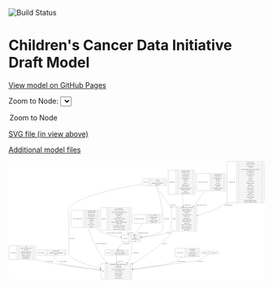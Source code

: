<link rel='stylesheet' href="assets/style.css">
<link rel='stylesheet' href="https://unpkg.com/leaflet@1.5.1/dist/leaflet.css" integrity="sha512-xwE/Az9zrjBIphAcBb3F6JVqxf46+CDLwfLMHloNu6KEQCAWi6HcDUbeOfBIptF7tcCzusKFjFw2yuvEpDL9wQ==" crossorigin="">
<script type="text/javascript" src="https://code.jquery.com/jquery-3.2.1.min.js"></script>
<script type="text/javascript"  src="https://unpkg.com/leaflet@1.5.1/dist/leaflet.js"></script>
<script type="text/javascript" src="assets/actions.js"></script>

![Build Status](https://github.com/CBIIT/ccdi-model/actions/workflows/model-test-and-deploy.yml/badge.svg)

# Children's Cancer Data Initiative Draft Model

[View model on GitHub Pages](https://cbiit.github.io/ccdi-model/)



Zoom to Node: <select id="node_select">
  <option value="">Zoom to Node</option>
</select>
<div id="model"></div>

<p>
<a href="./model-desc/ccdi-model.svg">SVG file (in view above)</a>
<p>
<a href="./model-desc">Additional model files</a>
<div id='graph' style='display:off;'>
<svg width="3411pt" height="1574pt"
 viewBox="0.00 0.00 3410.50 1574.00" xmlns="http://www.w3.org/2000/svg" xmlns:xlink="http://www.w3.org/1999/xlink">
<g id="graph0" class="graph" transform="scale(1 1) rotate(0) translate(4 1570)">
<title>Perl</title>
<polygon fill="#ffffff" stroke="transparent" points="-4,4 -4,-1570 3406.5,-1570 3406.5,4 -4,4"/>
<!-- study_admin -->
<g id="node1" class="node">
<title>study_admin</title>
<path fill="none" stroke="#000000" d="M12,-259.5C12,-259.5 338,-259.5 338,-259.5 344,-259.5 350,-265.5 350,-271.5 350,-271.5 350,-431.5 350,-431.5 350,-437.5 344,-443.5 338,-443.5 338,-443.5 12,-443.5 12,-443.5 6,-443.5 0,-437.5 0,-431.5 0,-431.5 0,-271.5 0,-271.5 0,-265.5 6,-259.5 12,-259.5"/>
<text text-anchor="middle" x="54" y="-347.8" font-family="Times,serif" font-size="14.00" fill="#000000">study_admin</text>
<polyline fill="none" stroke="#000000" points="108,-259.5 108,-443.5 "/>
<text text-anchor="middle" x="118.5" y="-347.8" font-family="Times,serif" font-size="14.00" fill="#000000"> </text>
<polyline fill="none" stroke="#000000" points="129,-259.5 129,-443.5 "/>
<text text-anchor="middle" x="229" y="-428.3" font-family="Times,serif" font-size="14.00" fill="#000000">acl</text>
<polyline fill="none" stroke="#000000" points="129,-420.5 329,-420.5 "/>
<text text-anchor="middle" x="229" y="-405.3" font-family="Times,serif" font-size="14.00" fill="#000000">adult_or_childhood_study</text>
<polyline fill="none" stroke="#000000" points="129,-397.5 329,-397.5 "/>
<text text-anchor="middle" x="229" y="-382.3" font-family="Times,serif" font-size="14.00" fill="#000000">data_types</text>
<polyline fill="none" stroke="#000000" points="129,-374.5 329,-374.5 "/>
<text text-anchor="middle" x="229" y="-359.3" font-family="Times,serif" font-size="14.00" fill="#000000">file_types_and_format</text>
<polyline fill="none" stroke="#000000" points="129,-351.5 329,-351.5 "/>
<text text-anchor="middle" x="229" y="-336.3" font-family="Times,serif" font-size="14.00" fill="#000000">number_of_participants</text>
<polyline fill="none" stroke="#000000" points="129,-328.5 329,-328.5 "/>
<text text-anchor="middle" x="229" y="-313.3" font-family="Times,serif" font-size="14.00" fill="#000000">number_of_samples</text>
<polyline fill="none" stroke="#000000" points="129,-305.5 329,-305.5 "/>
<text text-anchor="middle" x="229" y="-290.3" font-family="Times,serif" font-size="14.00" fill="#000000">organism_species</text>
<polyline fill="none" stroke="#000000" points="129,-282.5 329,-282.5 "/>
<text text-anchor="middle" x="229" y="-267.3" font-family="Times,serif" font-size="14.00" fill="#000000">study_admin_id</text>
<polyline fill="none" stroke="#000000" points="329,-259.5 329,-443.5 "/>
<text text-anchor="middle" x="339.5" y="-347.8" font-family="Times,serif" font-size="14.00" fill="#000000"> </text>
</g>
<!-- study -->
<g id="node8" class="node">
<title>study</title>
<path fill="none" stroke="#000000" d="M1240,-.5C1240,-.5 1630,-.5 1630,-.5 1636,-.5 1642,-6.5 1642,-12.5 1642,-12.5 1642,-195.5 1642,-195.5 1642,-201.5 1636,-207.5 1630,-207.5 1630,-207.5 1240,-207.5 1240,-207.5 1234,-207.5 1228,-201.5 1228,-195.5 1228,-195.5 1228,-12.5 1228,-12.5 1228,-6.5 1234,-.5 1240,-.5"/>
<text text-anchor="middle" x="1256" y="-100.3" font-family="Times,serif" font-size="14.00" fill="#000000">study</text>
<polyline fill="none" stroke="#000000" points="1284,-.5 1284,-207.5 "/>
<text text-anchor="middle" x="1294.5" y="-100.3" font-family="Times,serif" font-size="14.00" fill="#000000"> </text>
<polyline fill="none" stroke="#000000" points="1305,-.5 1305,-207.5 "/>
<text text-anchor="middle" x="1463" y="-192.3" font-family="Times,serif" font-size="14.00" fill="#000000">experimental_strategy_and_data_subtype</text>
<polyline fill="none" stroke="#000000" points="1305,-184.5 1621,-184.5 "/>
<text text-anchor="middle" x="1463" y="-169.3" font-family="Times,serif" font-size="14.00" fill="#000000">external_url</text>
<polyline fill="none" stroke="#000000" points="1305,-161.5 1621,-161.5 "/>
<text text-anchor="middle" x="1463" y="-146.3" font-family="Times,serif" font-size="14.00" fill="#000000">phs_accession</text>
<polyline fill="none" stroke="#000000" points="1305,-138.5 1621,-138.5 "/>
<text text-anchor="middle" x="1463" y="-123.3" font-family="Times,serif" font-size="14.00" fill="#000000">size_of_data_being_uploaded</text>
<polyline fill="none" stroke="#000000" points="1305,-115.5 1621,-115.5 "/>
<text text-anchor="middle" x="1463" y="-100.3" font-family="Times,serif" font-size="14.00" fill="#000000">study_acronym</text>
<polyline fill="none" stroke="#000000" points="1305,-92.5 1621,-92.5 "/>
<text text-anchor="middle" x="1463" y="-77.3" font-family="Times,serif" font-size="14.00" fill="#000000">study_data_types</text>
<polyline fill="none" stroke="#000000" points="1305,-69.5 1621,-69.5 "/>
<text text-anchor="middle" x="1463" y="-54.3" font-family="Times,serif" font-size="14.00" fill="#000000">study_description</text>
<polyline fill="none" stroke="#000000" points="1305,-46.5 1621,-46.5 "/>
<text text-anchor="middle" x="1463" y="-31.3" font-family="Times,serif" font-size="14.00" fill="#000000">study_name</text>
<polyline fill="none" stroke="#000000" points="1305,-23.5 1621,-23.5 "/>
<text text-anchor="middle" x="1463" y="-8.3" font-family="Times,serif" font-size="14.00" fill="#000000">study_short_title</text>
<polyline fill="none" stroke="#000000" points="1621,-.5 1621,-207.5 "/>
<text text-anchor="middle" x="1631.5" y="-100.3" font-family="Times,serif" font-size="14.00" fill="#000000"> </text>
</g>
<!-- study_admin&#45;&gt;study -->
<g id="edge10" class="edge">
<title>study_admin&#45;&gt;study</title>
<path fill="none" stroke="#000000" d="M350.084,-262.1436C353.0657,-261.0593 356.0391,-260.0101 359,-259 513.4779,-206.2986 950.3937,-154.0559 1217.5784,-125.7095"/>
<polygon fill="#000000" stroke="#000000" points="1218.2239,-129.1608 1227.8001,-124.6279 1217.4873,-122.1997 1218.2239,-129.1608"/>
<text text-anchor="middle" x="544.5" y="-229.8" font-family="Times,serif" font-size="14.00" fill="#000000">of_study_admin</text>
</g>
<!-- study_funding -->
<g id="node2" class="node">
<title>study_funding</title>
<path fill="none" stroke="#000000" d="M380.5,-317C380.5,-317 759.5,-317 759.5,-317 765.5,-317 771.5,-323 771.5,-329 771.5,-329 771.5,-374 771.5,-374 771.5,-380 765.5,-386 759.5,-386 759.5,-386 380.5,-386 380.5,-386 374.5,-386 368.5,-380 368.5,-374 368.5,-374 368.5,-329 368.5,-329 368.5,-323 374.5,-317 380.5,-317"/>
<text text-anchor="middle" x="428" y="-347.8" font-family="Times,serif" font-size="14.00" fill="#000000">study_funding</text>
<polyline fill="none" stroke="#000000" points="487.5,-317 487.5,-386 "/>
<text text-anchor="middle" x="498" y="-347.8" font-family="Times,serif" font-size="14.00" fill="#000000"> </text>
<polyline fill="none" stroke="#000000" points="508.5,-317 508.5,-386 "/>
<text text-anchor="middle" x="629.5" y="-370.8" font-family="Times,serif" font-size="14.00" fill="#000000">funding_agency</text>
<polyline fill="none" stroke="#000000" points="508.5,-363 750.5,-363 "/>
<text text-anchor="middle" x="629.5" y="-347.8" font-family="Times,serif" font-size="14.00" fill="#000000">funding_source_program_name</text>
<polyline fill="none" stroke="#000000" points="508.5,-340 750.5,-340 "/>
<text text-anchor="middle" x="629.5" y="-324.8" font-family="Times,serif" font-size="14.00" fill="#000000">grant_id</text>
<polyline fill="none" stroke="#000000" points="750.5,-317 750.5,-386 "/>
<text text-anchor="middle" x="761" y="-347.8" font-family="Times,serif" font-size="14.00" fill="#000000"> </text>
</g>
<!-- study_funding&#45;&gt;study -->
<g id="edge7" class="edge">
<title>study_funding&#45;&gt;study</title>
<path fill="none" stroke="#000000" d="M585.8534,-316.773C601.077,-287.608 626.9361,-247.3715 662,-226 752.9384,-170.5728 1022.3958,-137.2787 1217.6177,-119.7962"/>
<polygon fill="#000000" stroke="#000000" points="1218.0805,-123.269 1227.732,-118.8986 1217.4617,-116.2964 1218.0805,-123.269"/>
<text text-anchor="middle" x="724" y="-229.8" font-family="Times,serif" font-size="14.00" fill="#000000">of_study_funding</text>
</g>
<!-- clinical_measure_file -->
<g id="node3" class="node">
<title>clinical_measure_file</title>
<path fill="none" stroke="#000000" d="M840,-685.5C840,-685.5 1192,-685.5 1192,-685.5 1198,-685.5 1204,-691.5 1204,-697.5 1204,-697.5 1204,-903.5 1204,-903.5 1204,-909.5 1198,-915.5 1192,-915.5 1192,-915.5 840,-915.5 840,-915.5 834,-915.5 828,-909.5 828,-903.5 828,-903.5 828,-697.5 828,-697.5 828,-691.5 834,-685.5 840,-685.5"/>
<text text-anchor="middle" x="911.5" y="-796.8" font-family="Times,serif" font-size="14.00" fill="#000000">clinical_measure_file</text>
<polyline fill="none" stroke="#000000" points="995,-685.5 995,-915.5 "/>
<text text-anchor="middle" x="1005.5" y="-796.8" font-family="Times,serif" font-size="14.00" fill="#000000"> </text>
<polyline fill="none" stroke="#000000" points="1016,-685.5 1016,-915.5 "/>
<text text-anchor="middle" x="1099.5" y="-900.3" font-family="Times,serif" font-size="14.00" fill="#000000">checksum_algorithm</text>
<polyline fill="none" stroke="#000000" points="1016,-892.5 1183,-892.5 "/>
<text text-anchor="middle" x="1099.5" y="-877.3" font-family="Times,serif" font-size="14.00" fill="#000000">checksum_value</text>
<polyline fill="none" stroke="#000000" points="1016,-869.5 1183,-869.5 "/>
<text text-anchor="middle" x="1099.5" y="-854.3" font-family="Times,serif" font-size="14.00" fill="#000000">dcf_indexd_guid</text>
<polyline fill="none" stroke="#000000" points="1016,-846.5 1183,-846.5 "/>
<text text-anchor="middle" x="1099.5" y="-831.3" font-family="Times,serif" font-size="14.00" fill="#000000">file_description</text>
<polyline fill="none" stroke="#000000" points="1016,-823.5 1183,-823.5 "/>
<text text-anchor="middle" x="1099.5" y="-808.3" font-family="Times,serif" font-size="14.00" fill="#000000">file_mapping_level</text>
<polyline fill="none" stroke="#000000" points="1016,-800.5 1183,-800.5 "/>
<text text-anchor="middle" x="1099.5" y="-785.3" font-family="Times,serif" font-size="14.00" fill="#000000">file_name</text>
<polyline fill="none" stroke="#000000" points="1016,-777.5 1183,-777.5 "/>
<text text-anchor="middle" x="1099.5" y="-762.3" font-family="Times,serif" font-size="14.00" fill="#000000">file_size</text>
<polyline fill="none" stroke="#000000" points="1016,-754.5 1183,-754.5 "/>
<text text-anchor="middle" x="1099.5" y="-739.3" font-family="Times,serif" font-size="14.00" fill="#000000">file_type</text>
<polyline fill="none" stroke="#000000" points="1016,-731.5 1183,-731.5 "/>
<text text-anchor="middle" x="1099.5" y="-716.3" font-family="Times,serif" font-size="14.00" fill="#000000">file_url_in_cds</text>
<polyline fill="none" stroke="#000000" points="1016,-708.5 1183,-708.5 "/>
<text text-anchor="middle" x="1099.5" y="-693.3" font-family="Times,serif" font-size="14.00" fill="#000000">md5sum</text>
<polyline fill="none" stroke="#000000" points="1183,-685.5 1183,-915.5 "/>
<text text-anchor="middle" x="1193.5" y="-796.8" font-family="Times,serif" font-size="14.00" fill="#000000"> </text>
</g>
<!-- clinical_measure_file&#45;&gt;study -->
<g id="edge9" class="edge">
<title>clinical_measure_file&#45;&gt;study</title>
<path fill="none" stroke="#000000" d="M1053.6614,-685.2812C1094.5689,-570.484 1167.3706,-392.5473 1265,-259 1276.0397,-243.8987 1288.7302,-229.135 1302.0978,-215.0907"/>
<polygon fill="#000000" stroke="#000000" points="1304.7022,-217.4325 1309.1448,-207.8141 1299.6737,-212.5627 1304.7022,-217.4325"/>
<text text-anchor="middle" x="1231" y="-465.8" font-family="Times,serif" font-size="14.00" fill="#000000">of_clinical_measure_file</text>
</g>
<!-- participant -->
<g id="node13" class="node">
<title>participant</title>
<path fill="none" stroke="#000000" d="M1516.5,-495.5C1516.5,-495.5 1747.5,-495.5 1747.5,-495.5 1753.5,-495.5 1759.5,-501.5 1759.5,-507.5 1759.5,-507.5 1759.5,-575.5 1759.5,-575.5 1759.5,-581.5 1753.5,-587.5 1747.5,-587.5 1747.5,-587.5 1516.5,-587.5 1516.5,-587.5 1510.5,-587.5 1504.5,-581.5 1504.5,-575.5 1504.5,-575.5 1504.5,-507.5 1504.5,-507.5 1504.5,-501.5 1510.5,-495.5 1516.5,-495.5"/>
<text text-anchor="middle" x="1552.5" y="-537.8" font-family="Times,serif" font-size="14.00" fill="#000000">participant</text>
<polyline fill="none" stroke="#000000" points="1600.5,-495.5 1600.5,-587.5 "/>
<text text-anchor="middle" x="1611" y="-537.8" font-family="Times,serif" font-size="14.00" fill="#000000"> </text>
<polyline fill="none" stroke="#000000" points="1621.5,-495.5 1621.5,-587.5 "/>
<text text-anchor="middle" x="1680" y="-572.3" font-family="Times,serif" font-size="14.00" fill="#000000">ethnicity</text>
<polyline fill="none" stroke="#000000" points="1621.5,-564.5 1738.5,-564.5 "/>
<text text-anchor="middle" x="1680" y="-549.3" font-family="Times,serif" font-size="14.00" fill="#000000">gender</text>
<polyline fill="none" stroke="#000000" points="1621.5,-541.5 1738.5,-541.5 "/>
<text text-anchor="middle" x="1680" y="-526.3" font-family="Times,serif" font-size="14.00" fill="#000000">participant_id</text>
<polyline fill="none" stroke="#000000" points="1621.5,-518.5 1738.5,-518.5 "/>
<text text-anchor="middle" x="1680" y="-503.3" font-family="Times,serif" font-size="14.00" fill="#000000">race</text>
<polyline fill="none" stroke="#000000" points="1738.5,-495.5 1738.5,-587.5 "/>
<text text-anchor="middle" x="1749" y="-537.8" font-family="Times,serif" font-size="14.00" fill="#000000"> </text>
</g>
<!-- clinical_measure_file&#45;&gt;participant -->
<g id="edge16" class="edge">
<title>clinical_measure_file&#45;&gt;participant</title>
<path fill="none" stroke="#000000" d="M1143.2224,-685.4315C1165.5387,-668.4566 1189.248,-652.2515 1213,-639 1299.579,-590.6967 1409.0288,-566.2716 1494.352,-553.9491"/>
<polygon fill="#000000" stroke="#000000" points="1494.9546,-557.3989 1504.3704,-552.5416 1493.9807,-550.467 1494.9546,-557.3989"/>
<text text-anchor="middle" x="1406.5" y="-609.8" font-family="Times,serif" font-size="14.00" fill="#000000">of_clinical_measure_file_participant</text>
</g>
<!-- synonym -->
<g id="node4" class="node">
<title>synonym</title>
<path fill="none" stroke="#000000" d="M1792.5,-1243.5C1792.5,-1243.5 2093.5,-1243.5 2093.5,-1243.5 2099.5,-1243.5 2105.5,-1249.5 2105.5,-1255.5 2105.5,-1255.5 2105.5,-1323.5 2105.5,-1323.5 2105.5,-1329.5 2099.5,-1335.5 2093.5,-1335.5 2093.5,-1335.5 1792.5,-1335.5 1792.5,-1335.5 1786.5,-1335.5 1780.5,-1329.5 1780.5,-1323.5 1780.5,-1323.5 1780.5,-1255.5 1780.5,-1255.5 1780.5,-1249.5 1786.5,-1243.5 1792.5,-1243.5"/>
<text text-anchor="middle" x="1820.5" y="-1285.8" font-family="Times,serif" font-size="14.00" fill="#000000">synonym</text>
<polyline fill="none" stroke="#000000" points="1860.5,-1243.5 1860.5,-1335.5 "/>
<text text-anchor="middle" x="1871" y="-1285.8" font-family="Times,serif" font-size="14.00" fill="#000000"> </text>
<polyline fill="none" stroke="#000000" points="1881.5,-1243.5 1881.5,-1335.5 "/>
<text text-anchor="middle" x="1983" y="-1320.3" font-family="Times,serif" font-size="14.00" fill="#000000">cds_id</text>
<polyline fill="none" stroke="#000000" points="1881.5,-1312.5 2084.5,-1312.5 "/>
<text text-anchor="middle" x="1983" y="-1297.3" font-family="Times,serif" font-size="14.00" fill="#000000">cds_node</text>
<polyline fill="none" stroke="#000000" points="1881.5,-1289.5 2084.5,-1289.5 "/>
<text text-anchor="middle" x="1983" y="-1274.3" font-family="Times,serif" font-size="14.00" fill="#000000">repository_of_synonym_id</text>
<polyline fill="none" stroke="#000000" points="1881.5,-1266.5 2084.5,-1266.5 "/>
<text text-anchor="middle" x="1983" y="-1251.3" font-family="Times,serif" font-size="14.00" fill="#000000">synonym_id</text>
<polyline fill="none" stroke="#000000" points="2084.5,-1243.5 2084.5,-1335.5 "/>
<text text-anchor="middle" x="2095" y="-1285.8" font-family="Times,serif" font-size="14.00" fill="#000000"> </text>
</g>
<!-- synonym&#45;&gt;study -->
<g id="edge19" class="edge">
<title>synonym&#45;&gt;study</title>
<path fill="none" stroke="#000000" d="M1780.3255,-1264.4925C1499.8826,-1217.9074 943.4288,-1109.0715 819,-962 772.3195,-906.8249 800,-872.7728 800,-800.5 800,-800.5 800,-800.5 800,-351.5 800,-259.5242 1034.1948,-187.9812 1218.1324,-145.975"/>
<polygon fill="#000000" stroke="#000000" points="1218.9769,-149.3725 1227.9559,-143.7486 1217.4296,-142.5456 1218.9769,-149.3725"/>
<text text-anchor="middle" x="842.5" y="-537.8" font-family="Times,serif" font-size="14.00" fill="#000000">of_synonym</text>
</g>
<!-- sample -->
<g id="node10" class="node">
<title>sample</title>
<path fill="none" stroke="#000000" d="M2179,-639.5C2179,-639.5 2493,-639.5 2493,-639.5 2499,-639.5 2505,-645.5 2505,-651.5 2505,-651.5 2505,-949.5 2505,-949.5 2505,-955.5 2499,-961.5 2493,-961.5 2493,-961.5 2179,-961.5 2179,-961.5 2173,-961.5 2167,-955.5 2167,-949.5 2167,-949.5 2167,-651.5 2167,-651.5 2167,-645.5 2173,-639.5 2179,-639.5"/>
<text text-anchor="middle" x="2201" y="-796.8" font-family="Times,serif" font-size="14.00" fill="#000000">sample</text>
<polyline fill="none" stroke="#000000" points="2235,-639.5 2235,-961.5 "/>
<text text-anchor="middle" x="2245.5" y="-796.8" font-family="Times,serif" font-size="14.00" fill="#000000"> </text>
<polyline fill="none" stroke="#000000" points="2256,-639.5 2256,-961.5 "/>
<text text-anchor="middle" x="2370" y="-946.3" font-family="Times,serif" font-size="14.00" fill="#000000">participant_age_at_collection</text>
<polyline fill="none" stroke="#000000" points="2256,-938.5 2484,-938.5 "/>
<text text-anchor="middle" x="2370" y="-923.3" font-family="Times,serif" font-size="14.00" fill="#000000">sample_anatomic_site</text>
<polyline fill="none" stroke="#000000" points="2256,-915.5 2484,-915.5 "/>
<text text-anchor="middle" x="2370" y="-900.3" font-family="Times,serif" font-size="14.00" fill="#000000">sample_description</text>
<polyline fill="none" stroke="#000000" points="2256,-892.5 2484,-892.5 "/>
<text text-anchor="middle" x="2370" y="-877.3" font-family="Times,serif" font-size="14.00" fill="#000000">sample_id</text>
<polyline fill="none" stroke="#000000" points="2256,-869.5 2484,-869.5 "/>
<text text-anchor="middle" x="2370" y="-854.3" font-family="Times,serif" font-size="14.00" fill="#000000">sample_tumor_status</text>
<polyline fill="none" stroke="#000000" points="2256,-846.5 2484,-846.5 "/>
<text text-anchor="middle" x="2370" y="-831.3" font-family="Times,serif" font-size="14.00" fill="#000000">sample_type</text>
<polyline fill="none" stroke="#000000" points="2256,-823.5 2484,-823.5 "/>
<text text-anchor="middle" x="2370" y="-808.3" font-family="Times,serif" font-size="14.00" fill="#000000">tumor_grade</text>
<polyline fill="none" stroke="#000000" points="2256,-800.5 2484,-800.5 "/>
<text text-anchor="middle" x="2370" y="-785.3" font-family="Times,serif" font-size="14.00" fill="#000000">tumor_incidence_type</text>
<polyline fill="none" stroke="#000000" points="2256,-777.5 2484,-777.5 "/>
<text text-anchor="middle" x="2370" y="-762.3" font-family="Times,serif" font-size="14.00" fill="#000000">tumor_morphology</text>
<polyline fill="none" stroke="#000000" points="2256,-754.5 2484,-754.5 "/>
<text text-anchor="middle" x="2370" y="-739.3" font-family="Times,serif" font-size="14.00" fill="#000000">tumor_stage</text>
<polyline fill="none" stroke="#000000" points="2256,-731.5 2484,-731.5 "/>
<text text-anchor="middle" x="2370" y="-716.3" font-family="Times,serif" font-size="14.00" fill="#000000">tumor_stage_clinical_m</text>
<polyline fill="none" stroke="#000000" points="2256,-708.5 2484,-708.5 "/>
<text text-anchor="middle" x="2370" y="-693.3" font-family="Times,serif" font-size="14.00" fill="#000000">tumor_stage_clinical_n</text>
<polyline fill="none" stroke="#000000" points="2256,-685.5 2484,-685.5 "/>
<text text-anchor="middle" x="2370" y="-670.3" font-family="Times,serif" font-size="14.00" fill="#000000">tumor_stage_clinical_t</text>
<polyline fill="none" stroke="#000000" points="2256,-662.5 2484,-662.5 "/>
<text text-anchor="middle" x="2370" y="-647.3" font-family="Times,serif" font-size="14.00" fill="#000000">tumor_status</text>
<polyline fill="none" stroke="#000000" points="2484,-639.5 2484,-961.5 "/>
<text text-anchor="middle" x="2494.5" y="-796.8" font-family="Times,serif" font-size="14.00" fill="#000000"> </text>
</g>
<!-- synonym&#45;&gt;sample -->
<g id="edge17" class="edge">
<title>synonym&#45;&gt;sample</title>
<path fill="none" stroke="#000000" d="M1967.1716,-1243.1406C1997.8534,-1186.2566 2054.1574,-1088.1243 2115,-1013 2128.8717,-995.8722 2144.0379,-978.7256 2159.717,-962.0143"/>
<polygon fill="#000000" stroke="#000000" points="2162.6217,-964.037 2166.9542,-954.3685 2157.538,-959.225 2162.6217,-964.037"/>
<text text-anchor="middle" x="2184.5" y="-983.8" font-family="Times,serif" font-size="14.00" fill="#000000">of_synonym</text>
</g>
<!-- synonym&#45;&gt;participant -->
<g id="edge18" class="edge">
<title>synonym&#45;&gt;participant</title>
<path fill="none" stroke="#000000" d="M1960.6509,-1243.4786C1983.617,-1180.8993 2022.5181,-1064.9484 2037,-962 2046.9986,-890.922 2081.4195,-695.3822 2037,-639 2003.8588,-596.9335 1873.5211,-570.9082 1769.5359,-556.4426"/>
<polygon fill="#000000" stroke="#000000" points="1769.9412,-552.9655 1759.5593,-555.0786 1768.993,-559.901 1769.9412,-552.9655"/>
<text text-anchor="middle" x="2101.5" y="-796.8" font-family="Times,serif" font-size="14.00" fill="#000000">of_synonym</text>
</g>
<!-- diagnosis -->
<g id="node5" class="node">
<title>diagnosis</title>
<path fill="none" stroke="#000000" d="M1234.5,-651C1234.5,-651 1617.5,-651 1617.5,-651 1623.5,-651 1629.5,-657 1629.5,-663 1629.5,-663 1629.5,-938 1629.5,-938 1629.5,-944 1623.5,-950 1617.5,-950 1617.5,-950 1234.5,-950 1234.5,-950 1228.5,-950 1222.5,-944 1222.5,-938 1222.5,-938 1222.5,-663 1222.5,-663 1222.5,-657 1228.5,-651 1234.5,-651"/>
<text text-anchor="middle" x="1264.5" y="-796.8" font-family="Times,serif" font-size="14.00" fill="#000000">diagnosis</text>
<polyline fill="none" stroke="#000000" points="1306.5,-651 1306.5,-950 "/>
<text text-anchor="middle" x="1317" y="-796.8" font-family="Times,serif" font-size="14.00" fill="#000000"> </text>
<polyline fill="none" stroke="#000000" points="1327.5,-651 1327.5,-950 "/>
<text text-anchor="middle" x="1468" y="-934.8" font-family="Times,serif" font-size="14.00" fill="#000000">age_at_diagnosis</text>
<polyline fill="none" stroke="#000000" points="1327.5,-927 1608.5,-927 "/>
<text text-anchor="middle" x="1468" y="-911.8" font-family="Times,serif" font-size="14.00" fill="#000000">days_to_last_followup</text>
<polyline fill="none" stroke="#000000" points="1327.5,-904 1608.5,-904 "/>
<text text-anchor="middle" x="1468" y="-888.8" font-family="Times,serif" font-size="14.00" fill="#000000">days_to_last_known_disease_status</text>
<polyline fill="none" stroke="#000000" points="1327.5,-881 1608.5,-881 "/>
<text text-anchor="middle" x="1468" y="-865.8" font-family="Times,serif" font-size="14.00" fill="#000000">days_to_recurrence</text>
<polyline fill="none" stroke="#000000" points="1327.5,-858 1608.5,-858 "/>
<text text-anchor="middle" x="1468" y="-842.8" font-family="Times,serif" font-size="14.00" fill="#000000">diagnosis_id</text>
<polyline fill="none" stroke="#000000" points="1327.5,-835 1608.5,-835 "/>
<text text-anchor="middle" x="1468" y="-819.8" font-family="Times,serif" font-size="14.00" fill="#000000">disease_type</text>
<polyline fill="none" stroke="#000000" points="1327.5,-812 1608.5,-812 "/>
<text text-anchor="middle" x="1468" y="-796.8" font-family="Times,serif" font-size="14.00" fill="#000000">last_known_disease_status</text>
<polyline fill="none" stroke="#000000" points="1327.5,-789 1608.5,-789 "/>
<text text-anchor="middle" x="1468" y="-773.8" font-family="Times,serif" font-size="14.00" fill="#000000">primary_diagnosis</text>
<polyline fill="none" stroke="#000000" points="1327.5,-766 1608.5,-766 "/>
<text text-anchor="middle" x="1468" y="-750.8" font-family="Times,serif" font-size="14.00" fill="#000000">primary_diagnosis_reference_source</text>
<polyline fill="none" stroke="#000000" points="1327.5,-743 1608.5,-743 "/>
<text text-anchor="middle" x="1468" y="-727.8" font-family="Times,serif" font-size="14.00" fill="#000000">primary_site</text>
<polyline fill="none" stroke="#000000" points="1327.5,-720 1608.5,-720 "/>
<text text-anchor="middle" x="1468" y="-704.8" font-family="Times,serif" font-size="14.00" fill="#000000">progression_or_recurrence</text>
<polyline fill="none" stroke="#000000" points="1327.5,-697 1608.5,-697 "/>
<text text-anchor="middle" x="1468" y="-681.8" font-family="Times,serif" font-size="14.00" fill="#000000">site_of_resection_or_biopsy</text>
<polyline fill="none" stroke="#000000" points="1327.5,-674 1608.5,-674 "/>
<text text-anchor="middle" x="1468" y="-658.8" font-family="Times,serif" font-size="14.00" fill="#000000">tissue_or_organ_of_origin</text>
<polyline fill="none" stroke="#000000" points="1608.5,-651 1608.5,-950 "/>
<text text-anchor="middle" x="1619" y="-796.8" font-family="Times,serif" font-size="14.00" fill="#000000"> </text>
</g>
<!-- diagnosis&#45;&gt;participant -->
<g id="edge12" class="edge">
<title>diagnosis&#45;&gt;participant</title>
<path fill="none" stroke="#000000" d="M1544.936,-650.9639C1560.6519,-631.2047 1575.8605,-612.0832 1589.0502,-595.5"/>
<polygon fill="#000000" stroke="#000000" points="1591.8707,-597.5764 1595.3564,-587.5714 1586.3923,-593.219 1591.8707,-597.5764"/>
<text text-anchor="middle" x="1621.5" y="-609.8" font-family="Times,serif" font-size="14.00" fill="#000000">of_diagnosis</text>
</g>
<!-- study_personnel -->
<g id="node6" class="node">
<title>study_personnel</title>
<path fill="none" stroke="#000000" d="M2225.5,-294C2225.5,-294 2532.5,-294 2532.5,-294 2538.5,-294 2544.5,-300 2544.5,-306 2544.5,-306 2544.5,-397 2544.5,-397 2544.5,-403 2538.5,-409 2532.5,-409 2532.5,-409 2225.5,-409 2225.5,-409 2219.5,-409 2213.5,-403 2213.5,-397 2213.5,-397 2213.5,-306 2213.5,-306 2213.5,-300 2219.5,-294 2225.5,-294"/>
<text text-anchor="middle" x="2280.5" y="-347.8" font-family="Times,serif" font-size="14.00" fill="#000000">study_personnel</text>
<polyline fill="none" stroke="#000000" points="2347.5,-294 2347.5,-409 "/>
<text text-anchor="middle" x="2358" y="-347.8" font-family="Times,serif" font-size="14.00" fill="#000000"> </text>
<polyline fill="none" stroke="#000000" points="2368.5,-294 2368.5,-409 "/>
<text text-anchor="middle" x="2446" y="-393.8" font-family="Times,serif" font-size="14.00" fill="#000000">email_address</text>
<polyline fill="none" stroke="#000000" points="2368.5,-386 2523.5,-386 "/>
<text text-anchor="middle" x="2446" y="-370.8" font-family="Times,serif" font-size="14.00" fill="#000000">institution</text>
<polyline fill="none" stroke="#000000" points="2368.5,-363 2523.5,-363 "/>
<text text-anchor="middle" x="2446" y="-347.8" font-family="Times,serif" font-size="14.00" fill="#000000">personnel_name</text>
<polyline fill="none" stroke="#000000" points="2368.5,-340 2523.5,-340 "/>
<text text-anchor="middle" x="2446" y="-324.8" font-family="Times,serif" font-size="14.00" fill="#000000">personnel_type</text>
<polyline fill="none" stroke="#000000" points="2368.5,-317 2523.5,-317 "/>
<text text-anchor="middle" x="2446" y="-301.8" font-family="Times,serif" font-size="14.00" fill="#000000">study_personnel_id</text>
<polyline fill="none" stroke="#000000" points="2523.5,-294 2523.5,-409 "/>
<text text-anchor="middle" x="2534" y="-347.8" font-family="Times,serif" font-size="14.00" fill="#000000"> </text>
</g>
<!-- study_personnel&#45;&gt;study -->
<g id="edge2" class="edge">
<title>study_personnel&#45;&gt;study</title>
<path fill="none" stroke="#000000" d="M2311.8883,-293.8225C2279.724,-269.153 2239.4495,-242.3253 2199,-226 2102.4059,-187.0148 1842.419,-150.4868 1652.4815,-127.7486"/>
<polygon fill="#000000" stroke="#000000" points="1652.6987,-124.2498 1642.3547,-126.5413 1651.8701,-131.2005 1652.6987,-124.2498"/>
<text text-anchor="middle" x="2295.5" y="-229.8" font-family="Times,serif" font-size="14.00" fill="#000000">of_study_personnel</text>
</g>
<!-- therapeutic_procedure -->
<g id="node7" class="node">
<title>therapeutic_procedure</title>
<path fill="none" stroke="#000000" d="M1659.5,-743C1659.5,-743 2016.5,-743 2016.5,-743 2022.5,-743 2028.5,-749 2028.5,-755 2028.5,-755 2028.5,-846 2028.5,-846 2028.5,-852 2022.5,-858 2016.5,-858 2016.5,-858 1659.5,-858 1659.5,-858 1653.5,-858 1647.5,-852 1647.5,-846 1647.5,-846 1647.5,-755 1647.5,-755 1647.5,-749 1653.5,-743 1659.5,-743"/>
<text text-anchor="middle" x="1738" y="-796.8" font-family="Times,serif" font-size="14.00" fill="#000000">therapeutic_procedure</text>
<polyline fill="none" stroke="#000000" points="1828.5,-743 1828.5,-858 "/>
<text text-anchor="middle" x="1839" y="-796.8" font-family="Times,serif" font-size="14.00" fill="#000000"> </text>
<polyline fill="none" stroke="#000000" points="1849.5,-743 1849.5,-858 "/>
<text text-anchor="middle" x="1928.5" y="-842.8" font-family="Times,serif" font-size="14.00" fill="#000000">days_to_treatment</text>
<polyline fill="none" stroke="#000000" points="1849.5,-835 2007.5,-835 "/>
<text text-anchor="middle" x="1928.5" y="-819.8" font-family="Times,serif" font-size="14.00" fill="#000000">therapeutic_agents</text>
<polyline fill="none" stroke="#000000" points="1849.5,-812 2007.5,-812 "/>
<text text-anchor="middle" x="1928.5" y="-796.8" font-family="Times,serif" font-size="14.00" fill="#000000">treatment_id</text>
<polyline fill="none" stroke="#000000" points="1849.5,-789 2007.5,-789 "/>
<text text-anchor="middle" x="1928.5" y="-773.8" font-family="Times,serif" font-size="14.00" fill="#000000">treatment_outcome</text>
<polyline fill="none" stroke="#000000" points="1849.5,-766 2007.5,-766 "/>
<text text-anchor="middle" x="1928.5" y="-750.8" font-family="Times,serif" font-size="14.00" fill="#000000">treatment_type</text>
<polyline fill="none" stroke="#000000" points="2007.5,-743 2007.5,-858 "/>
<text text-anchor="middle" x="2018" y="-796.8" font-family="Times,serif" font-size="14.00" fill="#000000"> </text>
</g>
<!-- therapeutic_procedure&#45;&gt;participant -->
<g id="edge11" class="edge">
<title>therapeutic_procedure&#45;&gt;participant</title>
<path fill="none" stroke="#000000" d="M1792.026,-742.6977C1757.0852,-698.7673 1709.3597,-638.7629 1675.1376,-595.7361"/>
<polygon fill="#000000" stroke="#000000" points="1677.8749,-593.555 1668.9109,-587.9073 1672.3965,-597.9124 1677.8749,-593.555"/>
<text text-anchor="middle" x="1786" y="-609.8" font-family="Times,serif" font-size="14.00" fill="#000000">of_therapeutic_procedure</text>
</g>
<!-- sequencing_file -->
<g id="node9" class="node">
<title>sequencing_file</title>
<path fill="none" stroke="#000000" d="M2921.5,-1013.5C2921.5,-1013.5 3390.5,-1013.5 3390.5,-1013.5 3396.5,-1013.5 3402.5,-1019.5 3402.5,-1025.5 3402.5,-1025.5 3402.5,-1553.5 3402.5,-1553.5 3402.5,-1559.5 3396.5,-1565.5 3390.5,-1565.5 3390.5,-1565.5 2921.5,-1565.5 2921.5,-1565.5 2915.5,-1565.5 2909.5,-1559.5 2909.5,-1553.5 2909.5,-1553.5 2909.5,-1025.5 2909.5,-1025.5 2909.5,-1019.5 2915.5,-1013.5 2921.5,-1013.5"/>
<text text-anchor="middle" x="2973.5" y="-1285.8" font-family="Times,serif" font-size="14.00" fill="#000000">sequencing_file</text>
<polyline fill="none" stroke="#000000" points="3037.5,-1013.5 3037.5,-1565.5 "/>
<text text-anchor="middle" x="3048" y="-1285.8" font-family="Times,serif" font-size="14.00" fill="#000000"> </text>
<polyline fill="none" stroke="#000000" points="3058.5,-1013.5 3058.5,-1565.5 "/>
<text text-anchor="middle" x="3220" y="-1550.3" font-family="Times,serif" font-size="14.00" fill="#000000">avg_read_length</text>
<polyline fill="none" stroke="#000000" points="3058.5,-1542.5 3381.5,-1542.5 "/>
<text text-anchor="middle" x="3220" y="-1527.3" font-family="Times,serif" font-size="14.00" fill="#000000">checksum_algorithm</text>
<polyline fill="none" stroke="#000000" points="3058.5,-1519.5 3381.5,-1519.5 "/>
<text text-anchor="middle" x="3220" y="-1504.3" font-family="Times,serif" font-size="14.00" fill="#000000">checksum_value</text>
<polyline fill="none" stroke="#000000" points="3058.5,-1496.5 3381.5,-1496.5 "/>
<text text-anchor="middle" x="3220" y="-1481.3" font-family="Times,serif" font-size="14.00" fill="#000000">coverage</text>
<polyline fill="none" stroke="#000000" points="3058.5,-1473.5 3381.5,-1473.5 "/>
<text text-anchor="middle" x="3220" y="-1458.3" font-family="Times,serif" font-size="14.00" fill="#000000">custom_assembly_fasta_file_for_alignment</text>
<polyline fill="none" stroke="#000000" points="3058.5,-1450.5 3381.5,-1450.5 "/>
<text text-anchor="middle" x="3220" y="-1435.3" font-family="Times,serif" font-size="14.00" fill="#000000">dcf_indexd_guid</text>
<polyline fill="none" stroke="#000000" points="3058.5,-1427.5 3381.5,-1427.5 "/>
<text text-anchor="middle" x="3220" y="-1412.3" font-family="Times,serif" font-size="14.00" fill="#000000">file_description</text>
<polyline fill="none" stroke="#000000" points="3058.5,-1404.5 3381.5,-1404.5 "/>
<text text-anchor="middle" x="3220" y="-1389.3" font-family="Times,serif" font-size="14.00" fill="#000000">file_mapping_level</text>
<polyline fill="none" stroke="#000000" points="3058.5,-1381.5 3381.5,-1381.5 "/>
<text text-anchor="middle" x="3220" y="-1366.3" font-family="Times,serif" font-size="14.00" fill="#000000">file_name</text>
<polyline fill="none" stroke="#000000" points="3058.5,-1358.5 3381.5,-1358.5 "/>
<text text-anchor="middle" x="3220" y="-1343.3" font-family="Times,serif" font-size="14.00" fill="#000000">file_size</text>
<polyline fill="none" stroke="#000000" points="3058.5,-1335.5 3381.5,-1335.5 "/>
<text text-anchor="middle" x="3220" y="-1320.3" font-family="Times,serif" font-size="14.00" fill="#000000">file_type</text>
<polyline fill="none" stroke="#000000" points="3058.5,-1312.5 3381.5,-1312.5 "/>
<text text-anchor="middle" x="3220" y="-1297.3" font-family="Times,serif" font-size="14.00" fill="#000000">file_url_in_cds</text>
<polyline fill="none" stroke="#000000" points="3058.5,-1289.5 3381.5,-1289.5 "/>
<text text-anchor="middle" x="3220" y="-1274.3" font-family="Times,serif" font-size="14.00" fill="#000000">instrument_model</text>
<polyline fill="none" stroke="#000000" points="3058.5,-1266.5 3381.5,-1266.5 "/>
<text text-anchor="middle" x="3220" y="-1251.3" font-family="Times,serif" font-size="14.00" fill="#000000">library_id</text>
<polyline fill="none" stroke="#000000" points="3058.5,-1243.5 3381.5,-1243.5 "/>
<text text-anchor="middle" x="3220" y="-1228.3" font-family="Times,serif" font-size="14.00" fill="#000000">library_layout</text>
<polyline fill="none" stroke="#000000" points="3058.5,-1220.5 3381.5,-1220.5 "/>
<text text-anchor="middle" x="3220" y="-1205.3" font-family="Times,serif" font-size="14.00" fill="#000000">library_selection</text>
<polyline fill="none" stroke="#000000" points="3058.5,-1197.5 3381.5,-1197.5 "/>
<text text-anchor="middle" x="3220" y="-1182.3" font-family="Times,serif" font-size="14.00" fill="#000000">library_source</text>
<polyline fill="none" stroke="#000000" points="3058.5,-1174.5 3381.5,-1174.5 "/>
<text text-anchor="middle" x="3220" y="-1159.3" font-family="Times,serif" font-size="14.00" fill="#000000">library_strategy</text>
<polyline fill="none" stroke="#000000" points="3058.5,-1151.5 3381.5,-1151.5 "/>
<text text-anchor="middle" x="3220" y="-1136.3" font-family="Times,serif" font-size="14.00" fill="#000000">md5sum</text>
<polyline fill="none" stroke="#000000" points="3058.5,-1128.5 3381.5,-1128.5 "/>
<text text-anchor="middle" x="3220" y="-1113.3" font-family="Times,serif" font-size="14.00" fill="#000000">number_of_bp</text>
<polyline fill="none" stroke="#000000" points="3058.5,-1105.5 3381.5,-1105.5 "/>
<text text-anchor="middle" x="3220" y="-1090.3" font-family="Times,serif" font-size="14.00" fill="#000000">number_of_reads</text>
<polyline fill="none" stroke="#000000" points="3058.5,-1082.5 3381.5,-1082.5 "/>
<text text-anchor="middle" x="3220" y="-1067.3" font-family="Times,serif" font-size="14.00" fill="#000000">platform</text>
<polyline fill="none" stroke="#000000" points="3058.5,-1059.5 3381.5,-1059.5 "/>
<text text-anchor="middle" x="3220" y="-1044.3" font-family="Times,serif" font-size="14.00" fill="#000000">reference_genome_assembly</text>
<polyline fill="none" stroke="#000000" points="3058.5,-1036.5 3381.5,-1036.5 "/>
<text text-anchor="middle" x="3220" y="-1021.3" font-family="Times,serif" font-size="14.00" fill="#000000">sequence_alignment_software</text>
<polyline fill="none" stroke="#000000" points="3381.5,-1013.5 3381.5,-1565.5 "/>
<text text-anchor="middle" x="3392" y="-1285.8" font-family="Times,serif" font-size="14.00" fill="#000000"> </text>
</g>
<!-- sequencing_file&#45;&gt;sample -->
<g id="edge1" class="edge">
<title>sequencing_file&#45;&gt;sample</title>
<path fill="none" stroke="#000000" d="M2909.0978,-1018.5729C2906.4075,-1016.6824 2903.708,-1014.8241 2901,-1013 2783.0638,-933.5587 2631.4236,-878.6325 2514.9381,-844.5512"/>
<polygon fill="#000000" stroke="#000000" points="2515.7781,-841.1507 2505.1989,-841.7262 2513.828,-847.8736 2515.7781,-841.1507"/>
<text text-anchor="middle" x="2925.5" y="-983.8" font-family="Times,serif" font-size="14.00" fill="#000000">of_sequencing_file</text>
</g>
<!-- sample&#45;&gt;study -->
<g id="edge5" class="edge">
<title>sample&#45;&gt;study</title>
<path fill="none" stroke="#000000" d="M2203.4496,-639.4103C2192.7168,-627.8738 2181.8307,-616.6166 2171,-606 1996.6119,-435.0602 1950.113,-391.5152 1745,-259 1715.5487,-239.9727 1683.4431,-221.5766 1651.4177,-204.5102"/>
<polygon fill="#000000" stroke="#000000" points="1652.865,-201.3163 1642.3892,-199.7324 1649.5908,-207.5034 1652.865,-201.3163"/>
<text text-anchor="middle" x="2071.5" y="-465.8" font-family="Times,serif" font-size="14.00" fill="#000000">of_sample</text>
</g>
<!-- sample&#45;&gt;participant -->
<g id="edge6" class="edge">
<title>sample&#45;&gt;participant</title>
<path fill="none" stroke="#000000" d="M2166.7446,-647.2568C2162.1822,-644.3889 2157.5974,-641.6303 2153,-639 2130.6754,-626.2273 2121.1921,-632.1201 2098,-621 2086.9955,-615.7236 2086.4164,-610.3133 2075,-606 2020.6242,-585.4557 1878.5497,-566.8988 1769.8249,-555.0208"/>
<polygon fill="#000000" stroke="#000000" points="1770.0624,-551.5261 1759.7434,-553.928 1769.308,-558.4853 1770.0624,-551.5261"/>
<text text-anchor="middle" x="2134.5" y="-609.8" font-family="Times,serif" font-size="14.00" fill="#000000">of_sample</text>
</g>
<!-- imaging_file -->
<g id="node11" class="node">
<title>imaging_file</title>
<path fill="none" stroke="#000000" d="M2136,-1128.5C2136,-1128.5 2470,-1128.5 2470,-1128.5 2476,-1128.5 2482,-1134.5 2482,-1140.5 2482,-1140.5 2482,-1438.5 2482,-1438.5 2482,-1444.5 2476,-1450.5 2470,-1450.5 2470,-1450.5 2136,-1450.5 2136,-1450.5 2130,-1450.5 2124,-1444.5 2124,-1438.5 2124,-1438.5 2124,-1140.5 2124,-1140.5 2124,-1134.5 2130,-1128.5 2136,-1128.5"/>
<text text-anchor="middle" x="2176" y="-1285.8" font-family="Times,serif" font-size="14.00" fill="#000000">imaging_file</text>
<polyline fill="none" stroke="#000000" points="2228,-1128.5 2228,-1450.5 "/>
<text text-anchor="middle" x="2238.5" y="-1285.8" font-family="Times,serif" font-size="14.00" fill="#000000"> </text>
<polyline fill="none" stroke="#000000" points="2249,-1128.5 2249,-1450.5 "/>
<text text-anchor="middle" x="2355" y="-1435.3" font-family="Times,serif" font-size="14.00" fill="#000000">checksum_algorithm</text>
<polyline fill="none" stroke="#000000" points="2249,-1427.5 2461,-1427.5 "/>
<text text-anchor="middle" x="2355" y="-1412.3" font-family="Times,serif" font-size="14.00" fill="#000000">checksum_value</text>
<polyline fill="none" stroke="#000000" points="2249,-1404.5 2461,-1404.5 "/>
<text text-anchor="middle" x="2355" y="-1389.3" font-family="Times,serif" font-size="14.00" fill="#000000">dcf_indexd_guid</text>
<polyline fill="none" stroke="#000000" points="2249,-1381.5 2461,-1381.5 "/>
<text text-anchor="middle" x="2355" y="-1366.3" font-family="Times,serif" font-size="14.00" fill="#000000">file_description</text>
<polyline fill="none" stroke="#000000" points="2249,-1358.5 2461,-1358.5 "/>
<text text-anchor="middle" x="2355" y="-1343.3" font-family="Times,serif" font-size="14.00" fill="#000000">file_mapping_level</text>
<polyline fill="none" stroke="#000000" points="2249,-1335.5 2461,-1335.5 "/>
<text text-anchor="middle" x="2355" y="-1320.3" font-family="Times,serif" font-size="14.00" fill="#000000">file_name</text>
<polyline fill="none" stroke="#000000" points="2249,-1312.5 2461,-1312.5 "/>
<text text-anchor="middle" x="2355" y="-1297.3" font-family="Times,serif" font-size="14.00" fill="#000000">file_size</text>
<polyline fill="none" stroke="#000000" points="2249,-1289.5 2461,-1289.5 "/>
<text text-anchor="middle" x="2355" y="-1274.3" font-family="Times,serif" font-size="14.00" fill="#000000">file_type</text>
<polyline fill="none" stroke="#000000" points="2249,-1266.5 2461,-1266.5 "/>
<text text-anchor="middle" x="2355" y="-1251.3" font-family="Times,serif" font-size="14.00" fill="#000000">file_url_in_cds</text>
<polyline fill="none" stroke="#000000" points="2249,-1243.5 2461,-1243.5 "/>
<text text-anchor="middle" x="2355" y="-1228.3" font-family="Times,serif" font-size="14.00" fill="#000000">image_modality</text>
<polyline fill="none" stroke="#000000" points="2249,-1220.5 2461,-1220.5 "/>
<text text-anchor="middle" x="2355" y="-1205.3" font-family="Times,serif" font-size="14.00" fill="#000000">imaging_instrument_model</text>
<polyline fill="none" stroke="#000000" points="2249,-1197.5 2461,-1197.5 "/>
<text text-anchor="middle" x="2355" y="-1182.3" font-family="Times,serif" font-size="14.00" fill="#000000">imaging_platform</text>
<polyline fill="none" stroke="#000000" points="2249,-1174.5 2461,-1174.5 "/>
<text text-anchor="middle" x="2355" y="-1159.3" font-family="Times,serif" font-size="14.00" fill="#000000">md5sum</text>
<polyline fill="none" stroke="#000000" points="2249,-1151.5 2461,-1151.5 "/>
<text text-anchor="middle" x="2355" y="-1136.3" font-family="Times,serif" font-size="14.00" fill="#000000">software_package</text>
<polyline fill="none" stroke="#000000" points="2461,-1128.5 2461,-1450.5 "/>
<text text-anchor="middle" x="2471.5" y="-1285.8" font-family="Times,serif" font-size="14.00" fill="#000000"> </text>
</g>
<!-- imaging_file&#45;&gt;sample -->
<g id="edge13" class="edge">
<title>imaging_file&#45;&gt;sample</title>
<path fill="none" stroke="#000000" d="M2313.874,-1128.3669C2317.2632,-1078.1459 2321.0121,-1022.594 2324.446,-971.7088"/>
<polygon fill="#000000" stroke="#000000" points="2327.9471,-971.81 2325.1284,-961.597 2320.963,-971.3386 2327.9471,-971.81"/>
<text text-anchor="middle" x="2377.5" y="-983.8" font-family="Times,serif" font-size="14.00" fill="#000000">of_imaging_file</text>
</g>
<!-- study_arm -->
<g id="node12" class="node">
<title>study_arm</title>
<path fill="none" stroke="#000000" d="M1286.5,-317C1286.5,-317 1583.5,-317 1583.5,-317 1589.5,-317 1595.5,-323 1595.5,-329 1595.5,-329 1595.5,-374 1595.5,-374 1595.5,-380 1589.5,-386 1583.5,-386 1583.5,-386 1286.5,-386 1286.5,-386 1280.5,-386 1274.5,-380 1274.5,-374 1274.5,-374 1274.5,-329 1274.5,-329 1274.5,-323 1280.5,-317 1286.5,-317"/>
<text text-anchor="middle" x="1320.5" y="-347.8" font-family="Times,serif" font-size="14.00" fill="#000000">study_arm</text>
<polyline fill="none" stroke="#000000" points="1366.5,-317 1366.5,-386 "/>
<text text-anchor="middle" x="1377" y="-347.8" font-family="Times,serif" font-size="14.00" fill="#000000"> </text>
<polyline fill="none" stroke="#000000" points="1387.5,-317 1387.5,-386 "/>
<text text-anchor="middle" x="1481" y="-370.8" font-family="Times,serif" font-size="14.00" fill="#000000">clinical_trial_arm</text>
<polyline fill="none" stroke="#000000" points="1387.5,-363 1574.5,-363 "/>
<text text-anchor="middle" x="1481" y="-347.8" font-family="Times,serif" font-size="14.00" fill="#000000">clinical_trial_identifier</text>
<polyline fill="none" stroke="#000000" points="1387.5,-340 1574.5,-340 "/>
<text text-anchor="middle" x="1481" y="-324.8" font-family="Times,serif" font-size="14.00" fill="#000000">clinical_trial_repository</text>
<polyline fill="none" stroke="#000000" points="1574.5,-317 1574.5,-386 "/>
<text text-anchor="middle" x="1585" y="-347.8" font-family="Times,serif" font-size="14.00" fill="#000000"> </text>
</g>
<!-- study_arm&#45;&gt;study -->
<g id="edge15" class="edge">
<title>study_arm&#45;&gt;study</title>
<path fill="none" stroke="#000000" d="M1435,-316.8256C1435,-290.8629 1435,-253.7725 1435,-217.8091"/>
<polygon fill="#000000" stroke="#000000" points="1438.5001,-217.7056 1435,-207.7056 1431.5001,-217.7056 1438.5001,-217.7056"/>
<text text-anchor="middle" x="1483.5" y="-229.8" font-family="Times,serif" font-size="14.00" fill="#000000">of_study_arm</text>
</g>
<!-- participant&#45;&gt;study -->
<g id="edge4" class="edge">
<title>participant&#45;&gt;study</title>
<path fill="none" stroke="#000000" d="M1637.1235,-495.4648C1641.5164,-437.1672 1642.079,-335.1506 1604,-259 1596.3345,-243.6704 1586.4678,-229.1133 1575.357,-215.5023"/>
<polygon fill="#000000" stroke="#000000" points="1577.8064,-212.9782 1568.6786,-207.599 1572.4596,-217.4962 1577.8064,-212.9782"/>
<text text-anchor="middle" x="1690.5" y="-347.8" font-family="Times,serif" font-size="14.00" fill="#000000">of_participant</text>
</g>
<!-- participant&#45;&gt;study_arm -->
<g id="edge3" class="edge">
<title>participant&#45;&gt;study_arm</title>
<path fill="none" stroke="#000000" d="M1539.9959,-495.4008C1531.839,-489.7115 1524.0242,-483.5647 1517,-477 1491.9958,-453.6315 1471.0437,-421.1575 1456.578,-395.0977"/>
<polygon fill="#000000" stroke="#000000" points="1459.5811,-393.2936 1451.7358,-386.1731 1453.4284,-396.6318 1459.5811,-393.2936"/>
<text text-anchor="middle" x="1567.5" y="-465.8" font-family="Times,serif" font-size="14.00" fill="#000000">of_participant</text>
</g>
<!-- publication -->
<g id="node14" class="node">
<title>publication</title>
<path fill="none" stroke="#000000" d="M2575,-333.5C2575,-333.5 2785,-333.5 2785,-333.5 2791,-333.5 2797,-339.5 2797,-345.5 2797,-345.5 2797,-357.5 2797,-357.5 2797,-363.5 2791,-369.5 2785,-369.5 2785,-369.5 2575,-369.5 2575,-369.5 2569,-369.5 2563,-363.5 2563,-357.5 2563,-357.5 2563,-345.5 2563,-345.5 2563,-339.5 2569,-333.5 2575,-333.5"/>
<text text-anchor="middle" x="2611.5" y="-347.8" font-family="Times,serif" font-size="14.00" fill="#000000">publication</text>
<polyline fill="none" stroke="#000000" points="2660,-333.5 2660,-369.5 "/>
<text text-anchor="middle" x="2670.5" y="-347.8" font-family="Times,serif" font-size="14.00" fill="#000000"> </text>
<polyline fill="none" stroke="#000000" points="2681,-333.5 2681,-369.5 "/>
<text text-anchor="middle" x="2728.5" y="-347.8" font-family="Times,serif" font-size="14.00" fill="#000000">pubmed_id</text>
<polyline fill="none" stroke="#000000" points="2776,-333.5 2776,-369.5 "/>
<text text-anchor="middle" x="2786.5" y="-347.8" font-family="Times,serif" font-size="14.00" fill="#000000"> </text>
</g>
<!-- publication&#45;&gt;study -->
<g id="edge14" class="edge">
<title>publication&#45;&gt;study</title>
<path fill="none" stroke="#000000" d="M2661.2509,-333.3493C2638.0526,-312.0003 2596.4025,-277.1726 2554,-259 2477.233,-226.0997 2451.5418,-238.7456 2369,-226 2124.0912,-188.1827 1841.8533,-152.3881 1652.2966,-129.4728"/>
<polygon fill="#000000" stroke="#000000" points="1652.5588,-125.9791 1642.2114,-128.2552 1651.7197,-132.9286 1652.5588,-125.9791"/>
<text text-anchor="middle" x="2550" y="-229.8" font-family="Times,serif" font-size="14.00" fill="#000000">of_publication</text>
</g>
<!-- methylation_array_file -->
<g id="node15" class="node">
<title>methylation_array_file</title>
<path fill="none" stroke="#000000" d="M2512.5,-1174.5C2512.5,-1174.5 2879.5,-1174.5 2879.5,-1174.5 2885.5,-1174.5 2891.5,-1180.5 2891.5,-1186.5 2891.5,-1186.5 2891.5,-1392.5 2891.5,-1392.5 2891.5,-1398.5 2885.5,-1404.5 2879.5,-1404.5 2879.5,-1404.5 2512.5,-1404.5 2512.5,-1404.5 2506.5,-1404.5 2500.5,-1398.5 2500.5,-1392.5 2500.5,-1392.5 2500.5,-1186.5 2500.5,-1186.5 2500.5,-1180.5 2506.5,-1174.5 2512.5,-1174.5"/>
<text text-anchor="middle" x="2589.5" y="-1285.8" font-family="Times,serif" font-size="14.00" fill="#000000">methylation_array_file</text>
<polyline fill="none" stroke="#000000" points="2678.5,-1174.5 2678.5,-1404.5 "/>
<text text-anchor="middle" x="2689" y="-1285.8" font-family="Times,serif" font-size="14.00" fill="#000000"> </text>
<polyline fill="none" stroke="#000000" points="2699.5,-1174.5 2699.5,-1404.5 "/>
<text text-anchor="middle" x="2785" y="-1389.3" font-family="Times,serif" font-size="14.00" fill="#000000">dcf_indexd_guid</text>
<polyline fill="none" stroke="#000000" points="2699.5,-1381.5 2870.5,-1381.5 "/>
<text text-anchor="middle" x="2785" y="-1366.3" font-family="Times,serif" font-size="14.00" fill="#000000">file_description</text>
<polyline fill="none" stroke="#000000" points="2699.5,-1358.5 2870.5,-1358.5 "/>
<text text-anchor="middle" x="2785" y="-1343.3" font-family="Times,serif" font-size="14.00" fill="#000000">file_mapping_level</text>
<polyline fill="none" stroke="#000000" points="2699.5,-1335.5 2870.5,-1335.5 "/>
<text text-anchor="middle" x="2785" y="-1320.3" font-family="Times,serif" font-size="14.00" fill="#000000">file_name</text>
<polyline fill="none" stroke="#000000" points="2699.5,-1312.5 2870.5,-1312.5 "/>
<text text-anchor="middle" x="2785" y="-1297.3" font-family="Times,serif" font-size="14.00" fill="#000000">file_size</text>
<polyline fill="none" stroke="#000000" points="2699.5,-1289.5 2870.5,-1289.5 "/>
<text text-anchor="middle" x="2785" y="-1274.3" font-family="Times,serif" font-size="14.00" fill="#000000">file_type</text>
<polyline fill="none" stroke="#000000" points="2699.5,-1266.5 2870.5,-1266.5 "/>
<text text-anchor="middle" x="2785" y="-1251.3" font-family="Times,serif" font-size="14.00" fill="#000000">file_url_in_cds</text>
<polyline fill="none" stroke="#000000" points="2699.5,-1243.5 2870.5,-1243.5 "/>
<text text-anchor="middle" x="2785" y="-1228.3" font-family="Times,serif" font-size="14.00" fill="#000000">md5sum</text>
<polyline fill="none" stroke="#000000" points="2699.5,-1220.5 2870.5,-1220.5 "/>
<text text-anchor="middle" x="2785" y="-1205.3" font-family="Times,serif" font-size="14.00" fill="#000000">methylation_platform</text>
<polyline fill="none" stroke="#000000" points="2699.5,-1197.5 2870.5,-1197.5 "/>
<text text-anchor="middle" x="2785" y="-1182.3" font-family="Times,serif" font-size="14.00" fill="#000000">reporter_label</text>
<polyline fill="none" stroke="#000000" points="2870.5,-1174.5 2870.5,-1404.5 "/>
<text text-anchor="middle" x="2881" y="-1285.8" font-family="Times,serif" font-size="14.00" fill="#000000"> </text>
</g>
<!-- methylation_array_file&#45;&gt;sample -->
<g id="edge8" class="edge">
<title>methylation_array_file&#45;&gt;sample</title>
<path fill="none" stroke="#000000" d="M2611.1409,-1174.233C2566.296,-1113.3188 2510.3948,-1037.3862 2460.7158,-969.9057"/>
<polygon fill="#000000" stroke="#000000" points="2463.4367,-967.6978 2454.6894,-961.7198 2457.7995,-971.8479 2463.4367,-967.6978"/>
<text text-anchor="middle" x="2564.5" y="-983.8" font-family="Times,serif" font-size="14.00" fill="#000000">of_methylation_array_file</text>
</g>
</g>
</svg>
</div>

